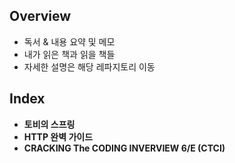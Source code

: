 ## Overview
* 독서 & 내용 요약 및 메모
* 내가 읽은 책과 읽을 책들
* 자세한 설명은 해당 레파지토리 이동

## Index 
* __토비의 스프링__
* __HTTP 완벽 가이드__
* __CRACKING The CODING INVERVIEW 6/E (CTCI)__
